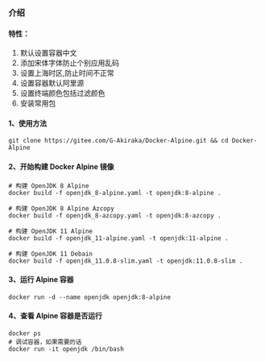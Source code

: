 ### 介绍
#### 特性：
1) 默认设置容器中文
2) 添加宋体字体防止个别应用乱码
3) 设置上海时区,防止时间不正常
4) 设置容器默认阿里源
5) 设置终端颜色包括过滤颜色
6) 安装常用包
#### 1、使用方法
```
git clone https://gitee.com/G-Akiraka/Docker-Alpine.git && cd Docker-Alpine
```
#### 2、开始构建 Docker Alpine 镜像 
```
# 构建 OpenJDK 8 Alpine
docker build -f openjdk_8-alpine.yaml -t openjdk:8-alpine .

# 构建 OpenJDK 8 Alpine Azcopy
docker build -f openjdk_8-azcopy.yaml -t openjdk:8-azcopy .

# 构建 OpenJDK 11 Alpine
docker build -f openjdk_11-alpine.yaml -t openjdk:11-alpine .

# 构建 OpenJDK 11 Debain
docker build -f openjdk_11.0.8-slim.yaml -t openjdk:11.0.8-slim .
```
#### 3、运行 Alpine 容器
```
docker run -d --name openjdk openjdk:8-alpine
```
#### 4、查看 Alpine 容器是否运行
```
docker ps
# 调试容器，如果需要的话
docker run -it openjdk /bin/bash
```